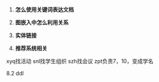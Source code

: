 1. **怎么使用关键词表达文档**
2. **图嵌入中怎么利用关系**
3. **实体链接**

4. **推荐系统相关**

xyq找活动
snl找学生组织
szh找会议
zpt负责7，10，变成学名

8.2 ddl